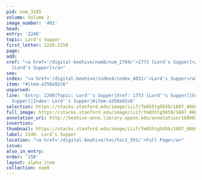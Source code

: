 ```yaml
---
pid: num_3185
volume: Volume 2
image_number: '401'
head:
entry: '2240'
topic: Lord's Supper
first_letter: 2226-2250
page:
add:
xref: "<a href='/digital-beehive/num8/num_2704/'>1773 [Lord's Supper]</a>|<a href='/digital-beehive/num10/num_3405/'>2430
  [Lord's Supper]</a>"
see:
index: "<a href='/digital-beehive/index4/index_4032/'>Lord's Supper</a>"
item: "#item-a350a92c6"
unparsed:
line: 'Entry: 2240|Topic: Lord''s Supper|Xref: 1773 [Lord''s Supper]|Xref: 2430 [Lord''s
  Supper]|Index: Lord''s Supper|#item-a350a92c6'
selection: https://stacks.stanford.edu/image/iiif/fm855tg5659/1607_0868/309,3824,2885,1218/full/0/default.jpg
full_image: https://stacks.stanford.edu/image/iiif/fm855tg5659/1607_0868/full/full/0/default.jpg
annotation_uri: http://beehive-anno.library.upenn.edu/annotation/1680020035785
insertion:
thumbnail: https://stacks.stanford.edu/image/iiif/fm855tg5659/1607_0868/309,3824,600,180/250,/0/default.jpg
label: 2240. Lord's Supper
location: "<a href='/digital-beehive/toc/toc2_391/'>Full Page</a>"
issue:
also_in_entry:
order: '250'
layout: alpha_item
collection: num9
---
```

